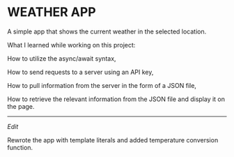 # WEATHER APP

A simple app that shows the current weather in the selected location.

What I learned while working on this project:


How to utilize the async/await syntax,

How to send requests to a server using an API key,

How to pull information from the server in the form of a JSON file,

How to retrieve the relevant information from the JSON file and display it on the page.

---

*Edit*

Rewrote the app with template literals and added temperature conversion function.
